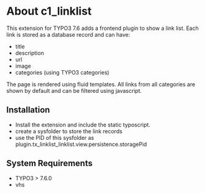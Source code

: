# About c1_linklist

This extension for TYPO3 7.6 adds a frontend plugin to show a link list.
Each link is stored as a database record and can have:

* title
* description
* url
* image
* categories (using TYPO3 categories)

The page is rendered using fluid templates. All links from all categories are
shown by default and can be filtered using javascript.

## Installation

* Install the extension and include the static typoscript.
* create a sysfolder to store the link records
* use the PID of this sysfolder as plugin.tx_linklist_linklist.view.persistence.storagePid
	
## System Requirements

* TYPO3 > 7.6.0
* vhs
